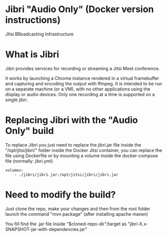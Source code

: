 # Jibri "Audio Only" (Docker version instructions)

JItsi BRoadcasting Infrastructure

# What is Jibri

Jibri provides services for recording or streaming a Jitsi Meet conference.

It works by launching a Chrome instance rendered in a virtual framebuffer and capturing and encoding the output with ffmpeg. It is intended to be run on a separate machine (or a VM), with no other applications using the display or audio devices. Only one recording at a time is supported on a single jibri.

# Replacing Jibri with the "Audio Only" build
To replace Jibri you just need to replace the jibri.jar file inside the "/opt/jitsi/jibri/" folder inside the Docker Jitsi container, you can replace the file using Dockerfile or by mounting a volume inside the docker-compose file (normally: jibri.yml)

```
volumes:
    - ./jibri/jibri.jar:/opt/jitsi/jibri/jibri.jar
```

# Need to modify the build?
Just clone the repo, make your changes and then from the root folder launch the command "mvn package" (after installing apache maven)

You fill find the .jar file inside "$cloned-repo-dir"/target as "jibri-X.x-SNAPSHOT-jar-with-dependencies.jar"
